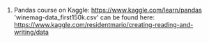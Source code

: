 
1. Pandas course on Kaggle:
https://www.kaggle.com/learn/pandas
'winemag-data_first150k.csv' can be found here: https://www.kaggle.com/residentmario/creating-reading-and-writing/data
